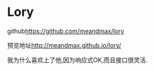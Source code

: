 # Lory

github<https://github.com/meandmax/lory>

预览地址<http://meandmax.github.io/lory/>

我为什么喜欢上了他,因为响应式OK,而且接口很灵活.